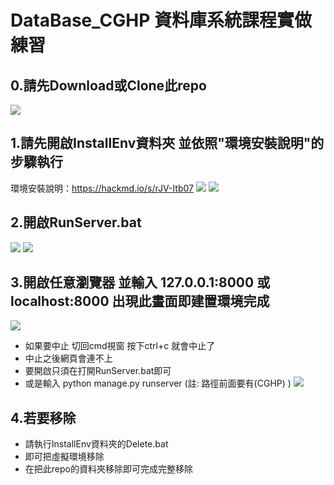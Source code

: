 # DataBase_CGHP 資料庫系統課程實做練習

## 0.請先Download或Clone此repo
![](https://i.imgur.com/emwIaXN.png)

## 1.請先開啟InstallEnv資料夾 並依照"環境安裝說明"的步驟執行
環境安裝說明：https://hackmd.io/s/rJV-Itb07
![](https://i.imgur.com/HJBORSH.png)
![](https://i.imgur.com/Qm2yFVv.png)

## 2.開啟RunServer.bat
![](https://i.imgur.com/DyDVpUA.png)
![](https://i.imgur.com/jYC3Z9B.png)


## 3.開啟任意瀏覽器 並輸入 127.0.0.1:8000 或 localhost:8000 出現此畫面即建置環境完成
![](https://i.imgur.com/56hPvkt.jpg)

- 如果要中止 切回cmd視窗 按下ctrl+c 就會中止了
- 中止之後網頁會連不上
- 要開啟只須在打開RunServer.bat即可
- 或是輸入 python manage.py runserver (註: 路徑前面要有(CGHP) )
![](https://i.imgur.com/DEyXrcG.png)

## 4.若要移除
- 請執行InstallEnv資料夾的Delete.bat 
- 即可把虛擬環境移除
- 在把此repo的資料夾移除即可完成完整移除